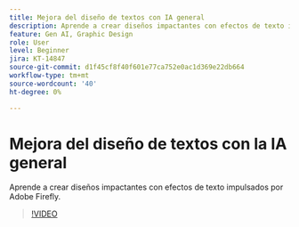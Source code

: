 ```yaml
---
title: Mejora del diseño de textos con IA general
description: Aprende a crear diseños impactantes con efectos de texto impulsados por Adobe Firefly
feature: Gen AI, Graphic Design
role: User
level: Beginner
jira: KT-14847
source-git-commit: d1f45cf8f40f601e77ca752e0ac1d369e22db664
workflow-type: tm+mt
source-wordcount: '40'
ht-degree: 0%

---
```


# Mejora del diseño de textos con la IA general

Aprende a crear diseños impactantes con efectos de texto impulsados por Adobe Firefly.

>[!VIDEO](https://video.tv.adobe.com/v/3427021?quality=12&learn=on&hidetitle=true)
